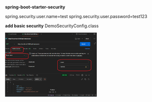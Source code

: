 **spring-boot-starter-security**


spring.security.user.name=test
spring.security.user.password=test123


**add basic security**
DemoSecurityConfig.class

<img src="img/basic_security.png" alt="basic security" width="300"/>